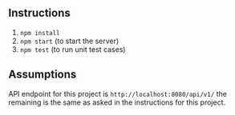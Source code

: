 ﻿## Instructions
1. ```npm install```
2. ```npm start``` (to start the server)
3. ```npm test``` (to run unit test cases)

## Assumptions

API endpoint for this project is 
```http://localhost:8080/api/v1/```
the remaining is the same as asked in the instructions for this project.
